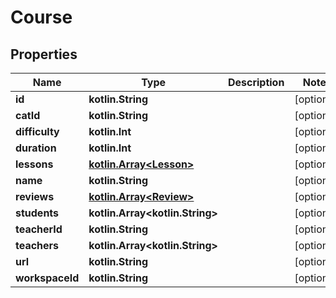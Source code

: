 
# Course

## Properties
Name | Type | Description | Notes
------------ | ------------- | ------------- | -------------
**id** | **kotlin.String** |  |  [optional]
**catId** | **kotlin.String** |  |  [optional]
**difficulty** | **kotlin.Int** |  |  [optional]
**duration** | **kotlin.Int** |  |  [optional]
**lessons** | [**kotlin.Array&lt;Lesson&gt;**](Lesson.md) |  |  [optional]
**name** | **kotlin.String** |  |  [optional]
**reviews** | [**kotlin.Array&lt;Review&gt;**](Review.md) |  |  [optional]
**students** | **kotlin.Array&lt;kotlin.String&gt;** |  |  [optional]
**teacherId** | **kotlin.String** |  |  [optional]
**teachers** | **kotlin.Array&lt;kotlin.String&gt;** |  |  [optional]
**url** | **kotlin.String** |  |  [optional]
**workspaceId** | **kotlin.String** |  |  [optional]



